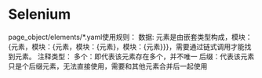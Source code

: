 # Selenium
page_object/elements/*.yaml使用规则：
数据:
    元素是由嵌套类型构成，模块：{元素，模块：{元素，模块：{元素}，模块：{元素}}}，需要通过链式调用才能找到元素。
注释类型：
    多个：即代表该元素存在多个，并不唯一
    后缀：代表该元素只是个后缀元素，无法直接使用，需要和其他元素合并后一起使用